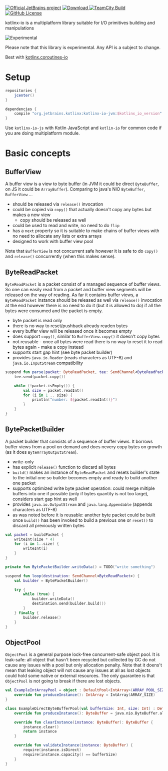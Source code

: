 [![Official JetBrains project](http://jb.gg/badges/official.svg)](https://confluence.jetbrains.com/display/ALL/JetBrains+on+GitHub)
[![Download](https://api.bintray.com/packages/kotlin/kotlinx/kotlinx-io/images/download.svg) ](https://bintray.com/kotlin/kotlinx/kotlinx-io/_latestVersion)
[![TeamCity Build](https://img.shields.io/teamcity/http/teamcity.jetbrains.com/s/KotlinTools_KotlinxIo_Build.svg)](https://teamcity.jetbrains.com/viewType.html?buildTypeId=KotlinTools_KotlinxIo_Build&branch_KotlinTools_KotlinxIo=%3Cdefault%3E&tab=buildTypeStatusDiv)
[![GitHub License](https://img.shields.io/badge/license-Apache%20License%202.0-blue.svg?style=flat)](http://www.apache.org/licenses/LICENSE-2.0)

kotlinx-io is a multiplatform library suitable for I/O primitives building and manipulations

![Experimental](https://img.shields.io/badge/kotlinx-experimental-orange.svg?style=flat)

Please note that this library is experimental. Any API is a subject to change.

Best with [kotlinx.coroutines-io](https://github.com/Kotlin/kotlinx.coroutines)

# Setup

```gradle
repositories {
    jcenter()
}

dependencies {
    compile "org.jetbrains.kotlinx:kotlinx-io-jvm:$kotlinx_io_version"
}
```

Use `kotlinx-io-js` with Kotlin JavaScript and `kotlin-io` for common code if you are doing multiplatform module.

# Basic concepts

## BufferView

A buffer view is a view to byte buffer (in JVM it could be direct `ByteBuffer`, on JS it could be `ArrayBuffer`). Comparing to java's NIO `ByteBuffer`, `BufferView` ...

- should be released via `release()` invocation
- could be copied via `copy()` that actually doesn't copy any bytes but makes a new view
  - copy should be released as well
- could be used to read and write, no need to do `flip`
- has a `next` property so it is suitable to make chains of buffer views with no need to allocate any lists or extra arrays
- designed to work with buffer view pool

Note that `BufferView` is not concurrent safe however it is safe to do `copy()` and `release()` concurrently (when this makes sense).


## ByteReadPacket

`ByteReadPacket` is a packet consist of a managed sequence of buffer views. So one can easily read from a packet and buffer view segments will be released on the way of reading. As far it contains buffer views, a `ByteReadPacket` instance should be released as well via `release()` invocation at the end however there is no need to do it (but it is allowed to do) if all the bytes were consumed and the packet is empty.

- byte packet is read only
- there is no way to reset/pushback already readen bytes
- every buffer view will be released once it becomes empty
- does support `copy()`, similar to `BufferView.copy()` it doesn't copy bytes
- not reusable - once all bytes were read there is no way to reset it to read bytes again - make a copy instead
- supports start gap hint (see byte packet builder)
- provides `java.io.Reader` (reads characters as UTF-8) and `java.io.InputStream` compatibility

```kotlin
suspend fun parse(packet: ByteReadPacket, tee: SendChannel<ByteReadPacket>) {
    tee.send(packet.copy())

    while (!packet.isEmpty()) {
        val size = packet.readInt()
        for (i in 1 .. size) {
            println("number: ${packet.readInt()}")
        }
    }
}
```


## BytePacketBuilder

A packet builder that consists of a sequence of buffer views. It borrows buffer views from a pool on demand and does nevery copy bytes on growth (as it does `ByteArrayOutputStream`). 

- write-only
- has explicit `release()` function to discard all bytes
- `build()` makes an instance of `ByteReadPacket` and resets builder's state to the initial one so builder becomes empty and ready to build another one packet
- supports optimized write byte packet operation: could merge miltiple buffers into one if possible (only if bytes quantity is not too large), considers start gap hint as well
- provides `java.io.OutputStream` and `java.lang.Appendable` (appends characters as UTF-8)
- as was noted before it is reusable: another byte packet could be built once `build()` has been invoked to build a previous one or `reset()` to discard all previously written bytes

```kotlin
val packet = buildPacket {
    writeInt(size * 4)
    for (i in 1..size) {
        writeInt(i)
    }
}
```

```kotlin
private fun BytePacketBuilder.writeData() = TODO("write something")

suspend fun loop(destination: SendChannel<ByteReadPacket>) {
    val builder = BytePacketBuilder()

    try {
        while (true) {
            builder.writeData()
            destination.send(builder.build())
        }
    } finally {
        builder.release()
    }
}

```

## ObjectPool

`ObjectPool` is a general purpose lock-free concurrent-safe object pool. It is leak-safe: all object that hasn't been recycled but collected by GC do not cause any issues with a pool but only allocation penalty. Note that it doens't mean that leaking object will not cause any issues at all as lost objects could hold some native or external resources. The only guarantee is that `ObjectPool` is not going to break if there are lost objects.

```kotlin
val ExampleIntArrayPool = object : DefaultPool<IntArray>(ARRAY_POOL_SIZE) {
    override fun produceInstance(): IntArray = IntArray(ARRAY_SIZE)
}
```

```kotlin
class ExampleDirectByteBufferPool(val bufferSize: Int, size: Int) : DefaultPool<ByteBuffer>(size) {
    override fun produceInstance(): ByteBuffer = java.nio.ByteBuffer.allocateDirect(bufferSize)

    override fun clearInstance(instance: ByteBuffer): ByteBuffer {
        instance.clear()
        return instance
    }

    override fun validateInstance(instance: ByteBuffer) {
        require(instance.isDirect)
        require(instance.capacity() == bufferSize)
    }
}
```




